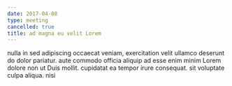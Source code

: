 ```yaml
---
date: 2017-04-08
type: meeting
cancelled: true
title: ad magna eu velit Lorem
---
```

nulla in sed adipiscing occaecat veniam, exercitation velit ullamco deserunt do dolor pariatur. aute commodo officia aliquip ad esse enim minim Lorem dolore non ut Duis mollit. cupidatat ea tempor irure consequat. sit voluptate culpa aliqua. nisi